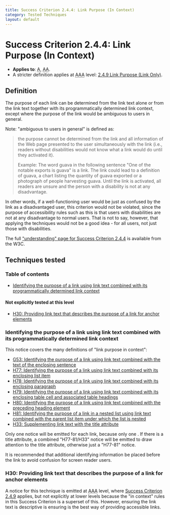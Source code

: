 ```yaml
---
title: Success Criterion 2.4.4: Link Purpose (In Context)
category: Tested Techniques
layout: default
---
```


# Success Criterion 2.4.4: Link Purpose (In Context)

- **Applies to**: <abbr title="Single A">A</abbr>, <abbr title="Double A">AA</abbr>.
- A stricter definition applies at <abbr title="Triple A">AAA</abbr> level: [2.4.9 Link Purpose (Link Only)](./2_4_9).

## Definition

The purpose of each link can be determined from the link text alone or from the link
text together with its programmatically determined link context, except where the
purpose of the link would be ambiguous to users in general.

Note: "ambiguous to users in general" is defined as:

> the purpose cannot be determined from the link and all information of the Web page
> presented to the user simultaneously with the link (i.e., readers without
> disabilities would not know what a link would do until they activated it).
>
> Example: The word guava in the following sentence "One of the notable exports is
> guava" is a link. The link could lead to a definition of guava, a chart listing the
> quantity of guava exported or a photograph of people harvesting guava. Until the
> link is activated, all readers are unsure and the person with a disability is not
> at any disadvantage.

In other words, if a well-functioning user would be just as confused by the link as a disadvantaged user, this criterion would not be violated, since the purpose of accessibility rules such as this is that users with disabilities are not at any disadvantage to normal users. That is not to say, however, that applying the techniques would not be a good idea - for all users, not just those with disabilities.

The full ["understanding" page for Success Criterion 2.4.4](http://www.w3.org/TR/UNDERSTANDING-WCAG20/navigation-mechanisms-refs.html) is available from the W3C.

## Techniques tested

### Table of contents

- [Identifying the purpose of a link using link text combined with its programmatically determined link context](#tech-incontext)

#### Not explicitly tested at this level

- [H30: Providing link text that describes the purpose of a link for anchor elements](#tech-h30)

### <a id="tech-incontext">Identifying the purpose of a link using link text combined with its programmatically determined link context</a>

This notice covers the many definitions of "link purpose in context":

- [G53: Identifying the purpose of a link using link text combined with the text of the enclosing sentence](http://www.w3.org/TR/2010/NOTE-WCAG20-TECHS-20101014/G53)
- [H77: Identifying the purpose of a link using link text combined with its enclosing list item](http://www.w3.org/TR/2010/NOTE-WCAG20-TECHS-20101014/H77)
- [H78: Identifying the purpose of a link using link text combined with its enclosing paragraph](http://www.w3.org/TR/2010/NOTE-WCAG20-TECHS-20101014/H78)
- [H79: Identifying the purpose of a link using link text combined with its enclosing table cell and associated table headings](http://www.w3.org/TR/2010/NOTE-WCAG20-TECHS-20101014/H79)
- [H80: Identifying the purpose of a link using link text combined with the preceding heading element](http://www.w3.org/TR/2010/NOTE-WCAG20-TECHS-20101014/H80)
- [H81: Identifying the purpose of a link in a nested list using link text combined with the parent list item under which the list is nested](http://www.w3.org/TR/2010/NOTE-WCAG20-TECHS-20101014/H81)
- [H33: Supplementing link text with the title attribute](http://www.w3.org/TR/2010/NOTE-WCAG20-TECHS-20101014/H33)

Only one notice will be emitted for each link, because only one . If there is a title attribute, a combined "H77-81/H33" notice will be emitted to draw attention to the title attribute, otherwise just a "H77-81" notice.

It is recommended that additional identifying information be placed before the link to avoid confusion for screen reader users.

### <a id="tech-h30">H30: Providing link text that describes the purpose of a link for anchor elements</a>

A notice for this technique is emitted at <abbr title="Triple A">AAA</abbr> level, where [Success Criterion 2.4.9](./2_4_9#tech-h30) applies, but not explicitly at lower levels because the "in context" rules in this Success Criterion is a superset of this. However, ensuring the link text is descriptive is ensuring is the best way of providing accessible links.
